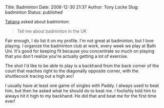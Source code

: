 Title: Badminton
Date: 2008-12-30 21:37
Author: Tony Locke
Slug: badminton
Status: published

[Tatiana](https://www.blogger.com/profile/11764008644384406937) asked about badminton:

> Tell me about badminton in the UK

Fair enough, I do list it on my profile. I'm not great at badminton, but I love playing. I organize the badminton club at work, every week we play at Bath Uni. It's good for keeping fit because you concentrate so much on playing that you don't realize you're actually getting a lot of exercise.  
  
The shot I'd like to be able to play is a backhand from the back corner of the court that reaches right to the diagonally opposite corner, with the shuttlecock tracing out a high arc!  
  
I usually have at least one game of singles with Paddy. I always used to beat him, but then he asked what he should do to beat me. I foolishly told him to always hit it high to my backhand. He did that and beat me for the first time ever!
